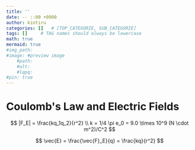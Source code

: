 ```yaml
---
title: ''
date: -- ::00 +0900
author: kintiru
categories: []   # [TOP_CATEGORIE, SUB_CATEGORIE]
tags: []     # TAG names should always be lowercase
math: true
mermaid: true
#img_path: 
#image: #preview image
    #path:
    #alt:
    #lqpq:
#pin: true
---
```

<!--- 
Include script per post to prevent version break and better per post management
-->
<script src="https://cdn.jsdelivr.net/npm/chart.js@4.1.2/dist/chart.umd.js"></script>

# Coulomb's Law and Electric Fields

$$
|F_E| = \frac{kq_1q_2}{r^2} \\
k = 1/4 \pi e_0 = 9.0 \times 10^9 (N \cdot m^2)/C^2
$$

$$
\vec{E} = \frac{\vec{F}_E}{q} = \frac{kq}{r^2}
$$